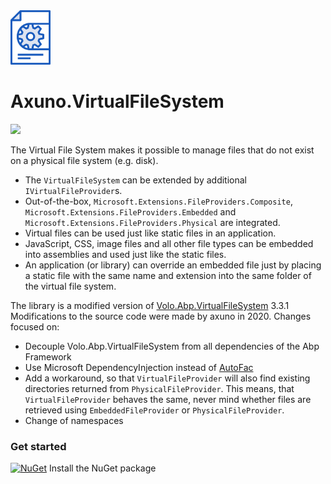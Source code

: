 <img src="https://raw.githubusercontent.com/axuno/Axuno.VirtualFileSystem/main/VirtualFileSystem.png" width="64" alt="Logo">

# Axuno.VirtualFileSystem

![](https://github.com/axuno/Axuno.VirtualFileSystem/workflows/.NET/badge.svg)

The Virtual File System makes it possible to manage files that do not exist on a physical file system (e.g. disk).

* The ```VirtualFileSystem``` can be extended by additional ```IVirtualFileProvider```s.
* Out-of-the-box, ```Microsoft.Extensions.FileProviders.Composite```, ```Microsoft.Extensions.FileProviders.Embedded``` and ```Microsoft.Extensions.FileProviders.Physical``` are integrated.
* Virtual files can be used just like static files in an application.
* JavaScript, CSS, image files and all other file types can be embedded into assemblies and used just like the static files.
* An application (or library) can override an embedded file just by placing a static file with the same name and extension into the same folder of the virtual file system.


The library is a modified version of [Volo.Abp.VirtualFileSystem](https://github.com/abpframework/abp/tree/dev/framework/src/Volo.Abp.VirtualFileSystem) 3.3.1
Modifications to the source code were made by axuno in 2020. Changes focused on:

* Decouple Volo.Abp.VirtualFileSystem from all dependencies of the Abp Framework
* Use Microsoft DependencyInjection instead of [AutoFac](https://autofac.org/)
* Add a workaround, so that ```VirtualFileProvider``` will also find existing directories returned from ```PhysicalFileProvider```. This means, that ```VirtualFileProvider``` behaves the same, never mind whether files are retrieved using ```EmbeddedFileProvider``` or ```PhysicalFileProvider```.
* Change of namespaces

### Get started
[![NuGet](https://img.shields.io/nuget/v/Axuno.VirtualFileSystem.svg)](https://www.nuget.org/packages/Axuno.VirtualFileSystem/) Install the NuGet package
